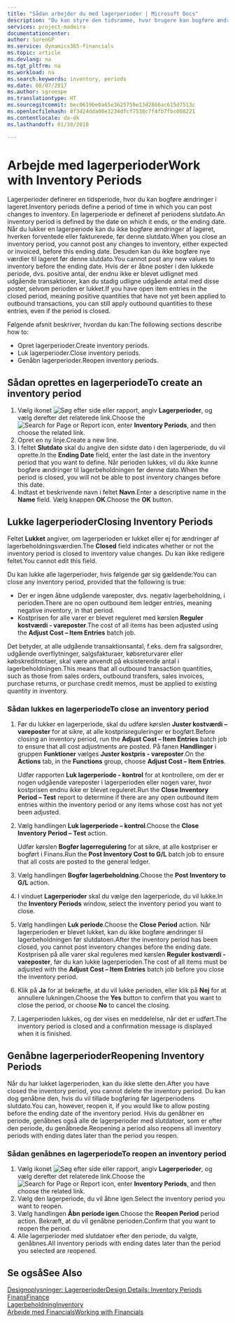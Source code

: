 ```yaml
---
title: "Sådan arbejder du med lagerperioder | Microsoft Docs"
description: "Du kan styre den tidsramme, hvor brugere kan bogføre ændringer af lageret ved at definere lagerperioder."
services: project-madeira
documentationcenter: 
author: SorenGP
ms.service: dynamics365-financials
ms.topic: article
ms.devlang: na
ms.tgt_pltfrm: na
ms.workload: na
ms.search.keywords: inventory, periods
ms.date: 08/07/2017
ms.author: sgroespe
ms.translationtype: HT
ms.sourcegitcommit: bec0619be0a65e3625759e13d2866ac615d7513c
ms.openlocfilehash: 8f3d24dda00e3234dfcf7538c7f4fb7fbc008221
ms.contentlocale: da-dk
ms.lasthandoff: 01/30/2018

---
```

# <a name="work-with-inventory-periods"></a><span data-ttu-id="3d531-103">Arbejde med lagerperioder</span><span class="sxs-lookup"><span data-stu-id="3d531-103">Work with Inventory Periods</span></span>
<span data-ttu-id="3d531-104">Lagerperioder definerer en tidsperiode, hvor du kan bogføre ændringer i lageret.</span><span class="sxs-lookup"><span data-stu-id="3d531-104">Inventory periods define a period of time in which you can post changes to inventory.</span></span> <span data-ttu-id="3d531-105">En lagerperiode er defineret af periodens slutdato.</span><span class="sxs-lookup"><span data-stu-id="3d531-105">An inventory period is defined by the date on which it ends, or the ending date.</span></span> <span data-ttu-id="3d531-106">Når du lukker en lagerperiode kan du ikke bogføre ændringer af lageret, hverken forventede eller fakturerede, før denne slutdato.</span><span class="sxs-lookup"><span data-stu-id="3d531-106">When you close an inventory period, you cannot post any changes to inventory, either expected or invoiced, before this ending date.</span></span> <span data-ttu-id="3d531-107">Desuden kan du ikke bogføre nye værdier til lageret før denne slutdato.</span><span class="sxs-lookup"><span data-stu-id="3d531-107">You cannot post any new values to inventory before the ending date.</span></span> <span data-ttu-id="3d531-108">Hvis der er åbne poster i den lukkede periode, dvs. positive antal, der endnu ikke er blevet udlignet med udgående transaktioner, kan du stadig udligne udgående antal med disse poster, selvom perioden er lukket.</span><span class="sxs-lookup"><span data-stu-id="3d531-108">If you have open item entries in the closed period, meaning positive quantities that have not yet been applied to outbound transactions, you can still apply outbound quantities to these entries, even if the period is closed.</span></span>  

<span data-ttu-id="3d531-109">Følgende afsnit beskriver, hvordan du kan:</span><span class="sxs-lookup"><span data-stu-id="3d531-109">The following sections describe how to:</span></span>  

* <span data-ttu-id="3d531-110">Opret lagerperioder.</span><span class="sxs-lookup"><span data-stu-id="3d531-110">Create inventory periods.</span></span>  
* <span data-ttu-id="3d531-111">Luk lagerperioder.</span><span class="sxs-lookup"><span data-stu-id="3d531-111">Close inventory periods.</span></span>  
* <span data-ttu-id="3d531-112">Genåbn lagerperioder.</span><span class="sxs-lookup"><span data-stu-id="3d531-112">Reopen inventory periods.</span></span>  

## <a name="to-create-an-inventory-period"></a><span data-ttu-id="3d531-113">Sådan oprettes en lagerperiode</span><span class="sxs-lookup"><span data-stu-id="3d531-113">To create an inventory period</span></span>  
1. <span data-ttu-id="3d531-114">Vælg ikonet ![Søg efter side eller rapport](media/ui-search/search_small.png "Ikonet Søg efter side eller rapport"), angiv **Lagerperioder**, og vælg derefter det relaterede link.</span><span class="sxs-lookup"><span data-stu-id="3d531-114">Choose the ![Search for Page or Report](media/ui-search/search_small.png "Search for Page or Report icon") icon, enter **Inventory Periods**, and then choose the related link.</span></span>  
2. <span data-ttu-id="3d531-115">Opret en ny linje.</span><span class="sxs-lookup"><span data-stu-id="3d531-115">Create a new line.</span></span>  
3. <span data-ttu-id="3d531-116">I feltet **Slutdato** skal du angive den sidste dato i den lagerperiode, du vil oprette.</span><span class="sxs-lookup"><span data-stu-id="3d531-116">In the **Ending Date** field, enter the last date in the inventory period that you want to define.</span></span> <span data-ttu-id="3d531-117">Når perioden lukkes, vil du ikke kunne bogføre ændringer til lagerbeholdningen før denne dato.</span><span class="sxs-lookup"><span data-stu-id="3d531-117">When the period is closed, you will not be able to post inventory changes before this date.</span></span>  
4. <span data-ttu-id="3d531-118">Indtast et beskrivende navn i feltet **Navn**.</span><span class="sxs-lookup"><span data-stu-id="3d531-118">Enter a descriptive name in the **Name** field.</span></span> <span data-ttu-id="3d531-119">Vælg knappen **OK**.</span><span class="sxs-lookup"><span data-stu-id="3d531-119">Choose the **OK** button.</span></span>  

## <a name="closing-inventory-periods"></a><span data-ttu-id="3d531-120">Lukke lagerperioder</span><span class="sxs-lookup"><span data-stu-id="3d531-120">Closing Inventory Periods</span></span>  
<span data-ttu-id="3d531-121">Feltet **Lukket** angiver, om lagerperioden er lukket eller ej for ændringer af lagerbeholdningsværdien.</span><span class="sxs-lookup"><span data-stu-id="3d531-121">The **Closed** field indicates whether or not the inventory period is closed to inventory value changes.</span></span> <span data-ttu-id="3d531-122">Du kan ikke redigere feltet.</span><span class="sxs-lookup"><span data-stu-id="3d531-122">You cannot edit this field.</span></span>  

<span data-ttu-id="3d531-123">Du kan lukke alle lagerperioder, hvis følgende gør sig gældende:</span><span class="sxs-lookup"><span data-stu-id="3d531-123">You can close any inventory period, provided that the following is true:</span></span>  

* <span data-ttu-id="3d531-124">Der er ingen åbne udgående vareposter, dvs. negativ lagerbeholdning, i perioden.</span><span class="sxs-lookup"><span data-stu-id="3d531-124">There are no open outbound item ledger entries, meaning negative inventory, in that period.</span></span>  
* <span data-ttu-id="3d531-125">Kostprisen for alle varer er blevet reguleret med kørslen **Reguler kostværdi - vareposter**.</span><span class="sxs-lookup"><span data-stu-id="3d531-125">The cost of all items has been adjusted using the **Adjust Cost – Item Entries** batch job.</span></span>  

<span data-ttu-id="3d531-126">Det betyder, at alle udgående transaktionsantal, f.eks. dem fra salgsordrer, udgående overflytninger, salgsfakturaer, købsreturvarer eller købskreditnotaer, skal være anvendt på eksisterende antal i lagerbeholdningen.</span><span class="sxs-lookup"><span data-stu-id="3d531-126">This means that all outbound transaction quantities, such as those from sales orders, outbound transfers, sales invoices, purchase returns, or purchase credit memos, must be applied to existing quantity in inventory.</span></span>  

### <a name="to-close-an-inventory-period"></a><span data-ttu-id="3d531-127">Sådan lukkes en lagerperiode</span><span class="sxs-lookup"><span data-stu-id="3d531-127">To close an inventory period</span></span>  
1. <span data-ttu-id="3d531-128">Før du lukker en lagerperiode, skal du udføre kørslen **Juster kostværdi – vareposter** for at sikre, at alle kostprisreguleringer er bogført.</span><span class="sxs-lookup"><span data-stu-id="3d531-128">Before closing an inventory period, run the **Adjust Cost – Item Entries** batch job to ensure that all cost adjustments are posted.</span></span> <span data-ttu-id="3d531-129">På fanen **Handlinger** i gruppen **Funktioner** vælges **Juster kostpris - vareposter**.</span><span class="sxs-lookup"><span data-stu-id="3d531-129">On the **Actions** tab, in the **Functions** group, choose **Adjust Cost – Item Entries**.</span></span>  

     <span data-ttu-id="3d531-130">Udfør rapporten **Luk lagerperiode - kontrol** for at kontrollere, om der er nogen udgående vareposter i lagerperioden eller nogen varer, hvor kostprisen endnu ikke er blevet reguleret.</span><span class="sxs-lookup"><span data-stu-id="3d531-130">Run the **Close Inventory Period – Test** report to determine if there are any open outbound item entries within the inventory period or any items whose cost has not yet been adjusted.</span></span>  
2. <span data-ttu-id="3d531-131">Vælg handlingen **Luk lagerperiode – kontrol**.</span><span class="sxs-lookup"><span data-stu-id="3d531-131">Choose the **Close Inventory Period – Test** action.</span></span>  

     <span data-ttu-id="3d531-132">Udfør kørslen **Bogfør lagerregulering** for at sikre, at alle kostpriser er bogført i Finans.</span><span class="sxs-lookup"><span data-stu-id="3d531-132">Run the **Post Inventory Cost to G/L** batch job to ensure that all costs are posted to the general ledger.</span></span>  
3. <span data-ttu-id="3d531-133">Vælg handlingen **Bogfør lagerbeholdning**.</span><span class="sxs-lookup"><span data-stu-id="3d531-133">Choose the **Post Inventory to G/L** action.</span></span>  
4. <span data-ttu-id="3d531-134">I vinduet **Lagerperioder** skal du vælge den lagerperiode, du vil lukke.</span><span class="sxs-lookup"><span data-stu-id="3d531-134">In the **Inventory Periods** window, select the inventory period you want to close.</span></span>  
5. <span data-ttu-id="3d531-135">Vælg handlingen **Luk periode**.</span><span class="sxs-lookup"><span data-stu-id="3d531-135">Choose the **Close Period** action.</span></span> <span data-ttu-id="3d531-136">Når lagerperioden er blevet lukket, kan du ikke bogføre ændringer til lagerbeholdningen før slutdatoen.</span><span class="sxs-lookup"><span data-stu-id="3d531-136">After the inventory period has been closed, you cannot post inventory changes before the ending date.</span></span> <span data-ttu-id="3d531-137">Kostprisen på alle varer skal reguleres med kørslen **Reguler kostværdi - vareposter**, før du kan lukke lagerperioden.</span><span class="sxs-lookup"><span data-stu-id="3d531-137">The cost of all items must be adjusted with the **Adjust Cost – Item Entries** batch job before you close the inventory period.</span></span>  
6. <span data-ttu-id="3d531-138">Klik på **Ja** for at bekræfte, at du vil lukke perioden, eller klik på **Nej** for at annullere lukningen.</span><span class="sxs-lookup"><span data-stu-id="3d531-138">Choose the **Yes** button to confirm that you want to close the period, or choose **No** to cancel the closing.</span></span>  
7. <span data-ttu-id="3d531-139">Lagerperioden lukkes, og der vises en meddelelse, når det er udført.</span><span class="sxs-lookup"><span data-stu-id="3d531-139">The inventory period is closed and a confirmation message is displayed when it is finished.</span></span>  

## <a name="reopening-inventory-periods"></a><span data-ttu-id="3d531-140">Genåbne lagerperioder</span><span class="sxs-lookup"><span data-stu-id="3d531-140">Reopening Inventory Periods</span></span>  
<span data-ttu-id="3d531-141">Når du har lukket lagerperioden, kan du ikke slette den.</span><span class="sxs-lookup"><span data-stu-id="3d531-141">After you have closed the inventory period, you cannot delete the inventory period.</span></span> <span data-ttu-id="3d531-142">Du kan dog genåbne den, hvis du vil tillade bogføring før lagerperiodens slutdato.</span><span class="sxs-lookup"><span data-stu-id="3d531-142">You can, however, reopen it, if you would like to allow posting before the ending date of the inventory period.</span></span> <span data-ttu-id="3d531-143">Hvis du genåbner en periode, genåbnes også alle de lagerperioder med slutdatoer, som er efter den periode, du genåbnede.</span><span class="sxs-lookup"><span data-stu-id="3d531-143">Reopening a period also reopens all inventory periods with ending dates later than the period you reopen.</span></span>  

### <a name="to-reopen-an-inventory-period"></a><span data-ttu-id="3d531-144">Sådan genåbnes en lagerperiode</span><span class="sxs-lookup"><span data-stu-id="3d531-144">To reopen an inventory period</span></span>  
1. <span data-ttu-id="3d531-145">Vælg ikonet ![Søg efter side eller rapport](media/ui-search/search_small.png "Ikonet Søg efter side eller rapport"), angiv **Lagerperioder**, og vælg derefter det relaterede link.</span><span class="sxs-lookup"><span data-stu-id="3d531-145">Choose the ![Search for Page or Report](media/ui-search/search_small.png "Search for Page or Report icon") icon, enter **Inventory Periods**, and then choose the related link.</span></span>  
2. <span data-ttu-id="3d531-146">Vælg den lagerperiode, du vil åbne igen.</span><span class="sxs-lookup"><span data-stu-id="3d531-146">Select the inventory period you want to reopen.</span></span>  
3. <span data-ttu-id="3d531-147">Vælg handlingen **Åbn periode igen**.</span><span class="sxs-lookup"><span data-stu-id="3d531-147">Choose the **Reopen Period** period action.</span></span> <span data-ttu-id="3d531-148">Bekræft, at du vil genåbne perioden.</span><span class="sxs-lookup"><span data-stu-id="3d531-148">Confirm that you want to reopen the period.</span></span>  
4. <span data-ttu-id="3d531-149">Alle lagerperioder med slutdatoer efter den periode, du valgte, genåbnes.</span><span class="sxs-lookup"><span data-stu-id="3d531-149">All inventory periods with ending dates later than the period you selected are reopened.</span></span>  

## <a name="see-also"></a><span data-ttu-id="3d531-150">Se også</span><span class="sxs-lookup"><span data-stu-id="3d531-150">See Also</span></span>  
[<span data-ttu-id="3d531-151">Designoplysninger: Lagerperioder</span><span class="sxs-lookup"><span data-stu-id="3d531-151">Design Details: Inventory Periods</span></span>](design-details-inventory-periods.md)  
[<span data-ttu-id="3d531-152">Finans</span><span class="sxs-lookup"><span data-stu-id="3d531-152">Finance</span></span>](finance.md)  
[<span data-ttu-id="3d531-153">Lagerbeholdning</span><span class="sxs-lookup"><span data-stu-id="3d531-153">Inventory</span></span>](inventory-manage-inventory.md)  
[<span data-ttu-id="3d531-154">Arbejde med Financials</span><span class="sxs-lookup"><span data-stu-id="3d531-154">Working with Financials</span></span>](ui-work-product.md)

